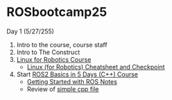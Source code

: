 # ROSbootcamp25

Day 1 (5/27/255)

1. Intro to the course, course staff
2. Intro to The Construct
3. [Linux for Robotics Course](https://app.theconstruct.ai/courses/185)
   - [Linux (for Robotics) Cheatsheet and Checkpoint](linux-for-robotics-cheatsheet.md)
4. Start [ROS2 Basics in 5 Days (C++) Course](https://app.theconstruct.ai/courses/133)
   - [Getting Started with ROS Notes](getting-started-ROS.md)
   - Review of [simple cpp file](simple-cpp.md)
